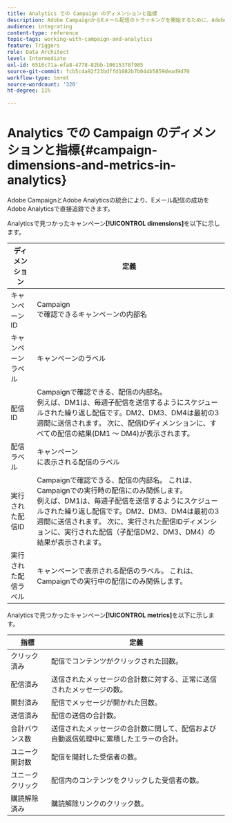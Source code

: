 ```yaml
---
title: Analytics での Campaign のディメンションと指標
description: Adobe CampaignからEメール配信のトラッキングを開始するために、Adobe Analyticsで見つけられる様々なディメンションについて説明します。
audience: integrating
content-type: reference
topic-tags: working-with-campaign-and-analytics
feature: Triggers
role: Data Architect
level: Intermediate
exl-id: 6516c71a-efa8-4778-82bb-10615378f985
source-git-commit: fcb5c4a92f23bdffd1082b7b044b5859dead9d70
workflow-type: tm+mt
source-wordcount: '320'
ht-degree: 11%

---
```


# Analytics での Campaign のディメンションと指標{#campaign-dimensions-and-metrics-in-analytics}

Adobe CampaignとAdobe Analyticsの統合により、Eメール配信の成功をAdobe Analyticsで直接追跡できます。

Analyticsで見つかったキャンペーン&#x200B;**[!UICONTROL dimensions]**&#x200B;を以下に示します。

<table> 
 <thead> 
  <tr> 
   <th> ディメンション<br /> </th> 
   <th> 定義<br /> </th> 
  </tr> 
 </thead> 
 <tbody> 
  <tr> 
   <td> キャンペーン ID<br /> </td> 
   <td> Campaign<br />で確認できるキャンペーンの内部名 </td> 
  </tr> 
  <tr> 
   <td> キャンペーンラベル<br /> </td> 
   <td> キャンペーンのラベル<br /> </td> 
  </tr> 
  <tr> 
   <td> 配信 ID<br /> </td> 
   <td> Campaignで確認できる、配信の内部名。<br /> 例えば、DM1は、毎週子配信を送信するようにスケジュールされた繰り返し配信です。DM2、DM3、DM4は最初の3週間に送信されます。 次に、配信IDディメンションに、すべての配信の結果(DM1 ～ DM4)が表示されます。<br /> </td> 
  </tr> 
  <tr> 
   <td> 配信ラベル<br /> </td> 
   <td> キャンペーン<br />に表示される配信のラベル </td> 
  </tr> 
  <tr> 
   <td> 実行された配信ID<br /> </td> 
   <td> Campaignで確認できる、配信の内部名。 これは、Campaignでの実行時の配信にのみ関係します。<br /> 例えば、DM1は、毎週子配信を送信するようにスケジュールされた繰り返し配信です。DM2、DM3、DM4は最初の3週間に送信されます。 次に、実行された配信IDディメンションに、実行された配信（子配信DM2、DM3、DM4）の結果が表示されます。 <br /> </td> 
  </tr> 
  <tr> 
   <td> 実行された配信ラベル<br /> </td> 
   <td> キャンペーンで表示される配信のラベル。 これは、Campaignでの実行中の配信にのみ関係します。<br /> </td> 
  </tr> 
 </tbody> 
</table>

Analyticsで見つかったキャンペーン&#x200B;**[!UICONTROL metrics]**&#x200B;を以下に示します。

<table> 
 <thead> 
  <tr> 
   <th> 指標<br /> </th> 
   <th> 定義<br /> </th> 
  </tr> 
 </thead> 
 <tbody> 
  <tr> 
   <td> クリック済み<br /> </td> 
   <td> 配信でコンテンツがクリックされた回数。<br /> </td> 
  </tr> 
  <tr> 
   <td> 配信済み<br /> </td> 
   <td> 送信されたメッセージの合計数に対する、正常に送信されたメッセージの数。<br /> </td> 
  </tr> 
  <tr> 
   <td> 開封済み<br /> </td> 
   <td> 配信でメッセージが開かれた回数。<br /> </td> 
  </tr> 
  <tr> 
   <td> 送信済み<br /> </td> 
   <td> 配信の送信の合計数。<br /> </td> 
  </tr> 
  <tr> 
   <td> 合計バウンス数<br /> </td> 
   <td> 送信されたメッセージの合計数に関して、配信および自動返信処理中に累積したエラーの合計。<br /> </td> 
  </tr> 
  <tr> 
   <td> ユニーク開封数<br /> </td> 
   <td> 配信を開封した受信者の数。<br /> </td> 
  </tr> 
  <tr> 
   <td> ユニーククリック<br /> </td> 
   <td> 配信内のコンテンツをクリックした受信者の数。<br /> </td> 
  </tr> 
  <tr> 
   <td> 購読解除済み<br /> </td> 
   <td> 購読解除リンクのクリック数。<br /> </td> 
  </tr> 
 </tbody> 
</table>
